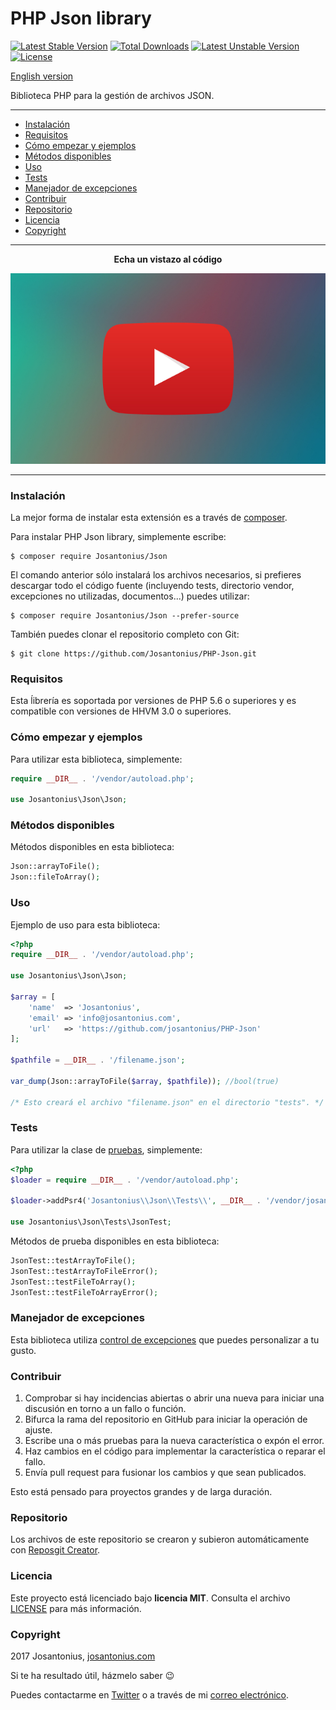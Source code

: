 # PHP Json library

[![Latest Stable Version](https://poser.pugx.org/josantonius/json/v/stable)](https://packagist.org/packages/josantonius/json) [![Total Downloads](https://poser.pugx.org/josantonius/json/downloads)](https://packagist.org/packages/josantonius/json) [![Latest Unstable Version](https://poser.pugx.org/josantonius/json/v/unstable)](https://packagist.org/packages/josantonius/json) [![License](https://poser.pugx.org/josantonius/json/license)](https://packagist.org/packages/josantonius/json)

[English version](README.md)

Biblioteca PHP para la gestión de archivos JSON.

---

- [Instalación](#instalación)
- [Requisitos](#requisitos)
- [Cómo empezar y ejemplos](#cómo-empezar-y-ejemplos)
- [Métodos disponibles](#métodos-disponibles)
- [Uso](#uso)
- [Tests](#tests)
- [Manejador de excepciones](#manejador-de-excepciones)
- [Contribuir](#contribuir)
- [Repositorio](#repositorio)
- [Licencia](#licencia)
- [Copyright](#copyright)

---

<p align="center"><strong>Echa un vistazo al código</strong></p>

<p align="center">
  <a href="https://youtu.be/5Tpx-iZ8ktA" title="Echa un vistazo al código">
  	<img src="https://raw.githubusercontent.com/Josantonius/PHP-Algorithm/master/resources/youtube-thumbnail.jpg">
  </a>
</p>

---

### Instalación 

La mejor forma de instalar esta extensión es a través de [composer](http://getcomposer.org/download/).

Para instalar PHP Json library, simplemente escribe:

    $ composer require Josantonius/Json

El comando anterior sólo instalará los archivos necesarios, si prefieres descargar todo el código fuente (incluyendo tests, directorio vendor, excepciones no utilizadas, documentos...) puedes utilizar:

    $ composer require Josantonius/Json --prefer-source

También puedes clonar el repositorio completo con Git:

	$ git clone https://github.com/Josantonius/PHP-Json.git

### Requisitos

Esta ĺibrería es soportada por versiones de PHP 5.6 o superiores y es compatible con versiones de HHVM 3.0 o superiores.

### Cómo empezar y ejemplos

Para utilizar esta biblioteca, simplemente:

```php
require __DIR__ . '/vendor/autoload.php';

use Josantonius\Json\Json;
```
### Métodos disponibles

Métodos disponibles en esta biblioteca:

```php
Json::arrayToFile();
Json::fileToArray();
```
### Uso

Ejemplo de uso para esta biblioteca:

```php
<?php
require __DIR__ . '/vendor/autoload.php';

use Josantonius\Json\Json;

$array = [
	'name'  => 'Josantonius',
    'email' => 'info@josantonius.com',
    'url'   => 'https://github.com/josantonius/PHP-Json'
];

$pathfile = __DIR__ . '/filename.json';

var_dump(Json::arrayToFile($array, $pathfile)); //bool(true)

/* Esto creará el archivo "filename.json" en el directorio "tests". */
```

### Tests 

Para utilizar la clase de [pruebas](tests), simplemente:

```php
<?php
$loader = require __DIR__ . '/vendor/autoload.php';

$loader->addPsr4('Josantonius\\Json\\Tests\\', __DIR__ . '/vendor/josantonius/json/tests');

use Josantonius\Json\Tests\JsonTest;
```
Métodos de prueba disponibles en esta biblioteca:

```php
JsonTest::testArrayToFile();
JsonTest::testArrayToFileError();
JsonTest::testFileToArray();
JsonTest::testFileToArrayError();
```

### Manejador de excepciones

Esta biblioteca utiliza [control de excepciones](src/Exception) que puedes personalizar a tu gusto.
### Contribuir
1. Comprobar si hay incidencias abiertas o abrir una nueva para iniciar una discusión en torno a un fallo o función.
1. Bifurca la rama del repositorio en GitHub para iniciar la operación de ajuste.
1. Escribe una o más pruebas para la nueva característica o expón el error.
1. Haz cambios en el código para implementar la característica o reparar el fallo.
1. Envía pull request para fusionar los cambios y que sean publicados.

Esto está pensado para proyectos grandes y de larga duración.

### Repositorio

Los archivos de este repositorio se crearon y subieron automáticamente con [Reposgit Creator](https://github.com/Josantonius/BASH-Reposgit).

### Licencia

Este proyecto está licenciado bajo **licencia MIT**. Consulta el archivo [LICENSE](LICENSE) para más información.

### Copyright

2017 Josantonius, [josantonius.com](https://josantonius.com/)

Si te ha resultado útil, házmelo saber :wink:

Puedes contactarme en [Twitter](https://twitter.com/Josantonius) o a través de mi [correo electrónico](mailto:hello@josantonius.com).